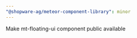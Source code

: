 ```yaml
---
"@shopware-ag/meteor-component-library": minor
---
```


Make mt-floating-ui component public available
